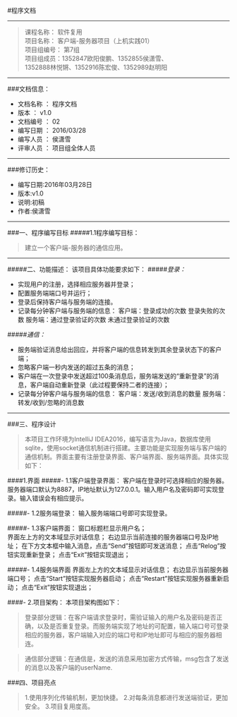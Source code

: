 #程序文档



---             



>课程名称：                软件复用                         
>项目名称：   客户端-服务器项目（上机实践01）                        
>项目组编号：                 第7组                         
>项目组成员：1352847欧阳俊鹏、1352855侯潇雪、              
>1352888林悦锵、1352916陈宏俊、1352989赵明阳                                  

----


###文档信息：
* 文档名称  ：  程序文档
* 版本 ：	v1.0
* 文档编号	： 02
* 编写日期	： 2016/03/28
* 编写人员	： 侯潇雪
* 评审人员	： 项目组全体人员

----

###修订历史：
* 编写日期:2016年03月28日
* 版本:v1.0
* 说明:初稿
* 作者:侯潇雪


----
	
###一、程序编写目标
#####1.1程序编写目标：
>建立一个客户端-服务器的通信应用。

---

#####二、功能描述：
   该项目具体功能要求如下：
#####*登录：*
 * 实现用户的注册，选择相应服务器并登录；
 * 配置服务端端口号并运行；
 * 登录后保持客户端与服务端的连接。
 * 记录每分钟客户端与服务端的信息：
      客户端：登录成功的次数
              登录失败的次数
      服务端：通过登录验证的次数
              未通过登录验证的次数

#####*通信：*
 * 服务端验证消息给出回应，并将客户端的信息转发到其余登录状态下的客户端；
 * 忽略客户端一秒内发送的超过五条的消息；
 * 客户端在一次登录中发送超过100条消息后，服务端发送的“重新登录”的消息，客户端自动重新登录（此过程要保持二者的连接）；
 * 记录每分钟客户端与服务端的信息：
      客户端：发送/收到消息的数量
      服务端：转发/收到/忽略的消息数
 
 ---
   
###三、程序设计
>本项目工作环境为IntelliJ IDEA2016，编写语言为Java，数据库使用sqlite，使用socket通信机制进行搭建。主要功能是实现服务端与客户端的通信机制。界面主要有注册登录界面、客户端界面、服务端界面。具体实现如下：

####1.界面
#####- 1.1客户端登录界面：
   客户端在登录时可选择相应的服务器。服务器端口默认为8887，IP地址默认为127.0.0.1。输入用户名及密码即可实现登录。输入错误会有相应提示。

#####- 1.2服务端登录：
  输入服务端端口号即可实现登录。
  
#####- 1.3客户端界面：
   窗口标题栏显示用户名；   
    界面左上方的文本域显示对话信息；
右边显示当前连接的服务器端口号及IP地址；
在下方文本框中输入消息，点击“Send”按钮即可发送消息；
点击“Relog”按钮实现重新登录；
点击“Exit”按钮实现退出；

#####- 1.4服务端界面
界面左上方的文本域显示对话信息；
右边显示当前服务器端口号；
点击“Start”按钮实现服务器启动；
点击“Restart”按钮实现服务器重新启动；
点击“Exit”按钮实现退出；



####- 2.项目架构：
本项目架构图如下：





>登录部分逻辑：在客户端请求登录时，需验证输入的用户名及密码是否正确，以及是否重复登录。而服务端实现了地址的可配置，输入端口号可登录相应的服务器，客户端输入对应的端口号和IP地址即可与相应的服务器相连。
                
>通信部分逻辑：在通信是，发送的消息采用加密方式传输，msg包含了发送的消息以及客户端的userName.
 


###四、项目亮点
>1.使用序列化传输机制，更加快捷。
2.对每条消息都进行发送端验证，更加安全。
3.项目复用度高。
